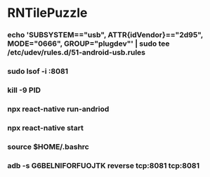 # RNTilePuzzle
### echo 'SUBSYSTEM=="usb", ATTR{idVendor}=="2d95", MODE="0666", GROUP="plugdev"' | sudo tee /etc/udev/rules.d/51-android-usb.rules
### sudo lsof -i :8081
### kill -9 PID
### npx react-native run-andriod
### npx react-native start
### source $HOME/.bashrc
### adb -s G6BELNIFORFUOJTK reverse tcp:8081 tcp:8081
